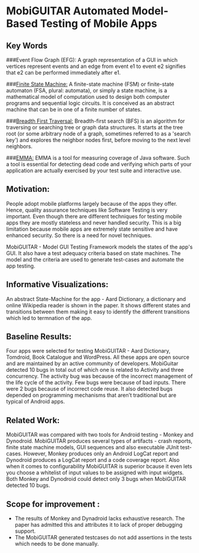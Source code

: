 # MobiGUITAR Automated Model-Based Testing of Mobile Apps

## Key Words
###Event Flow Graph (EFG): 
A graph representation of a GUI in which vertices represent events and an edge from event e1 to event e2 signifies that e2 can be performed immediately after e1.

###[Finite State Machine:](https://en.wikipedia.org/wiki/Finite-state_machine)
A finite-state machine (FSM) or finite-state automaton (FSA, plural: automata), or simply a state machine, is a mathematical model of computation used to design both computer programs and sequential logic circuits. It is conceived as an abstract machine that can be in one of a finite number of states.

###[Breadth First Traversal:](https://en.wikipedia.org/wiki/Breadth-first_search)
Breadth-first search (BFS) is an algorithm for traversing or searching tree or graph data structures. It starts at the tree root (or some arbitrary node of a graph, sometimes referred to as a 'search key') and explores the neighbor nodes first, before moving to the next level neighbors.

###[EMMA:](http://emma.sourceforge.net/userguide_single/userguide.html)
EMMA is a tool for measuring coverage of Java software. Such a tool is essential for detecting dead code and verifying which parts of your application are actually exercised by your test suite and interactive use.

## Motivation:
People adopt mobile platforms largely because of the apps they offer. Hence, quality assurance techniques like Software Testing is very important. Even though there are different techniques for testing mobile apps they are mostly stateless and never handled security. This is a big limitation because mobile apps are extremely state sensitive and have enhanced security. So there is a need for novel techniques. 

MobiGUITAR - Model GUI Testing Framework models the states of the app's GUI. It also have a test adequacy criteria based on state machines. The model and the criteria are used to generate test-cases and automate the app testing.

## Informative Visualizations:
An abstract State-Machine for the app - Aard Dictionary, a dictionary and online Wikipedia reader is shown in the paper. It shows different states and transitions between them making it easy to identify the different transitions which led to termnation of the app.

## Baseline Results:
Four apps were selected for testing MobiGUITAR - Aard Dictionary, Tomdroid, Book Catalogue and WordPress. All these apps are open source and are maintained by an active community of developers. MobiGuitar detected 10 bugs in total out of which one is related to Activity and three concurrency. The activity bug was because of the incorrect management of the life cycle of the activity. Few bugs were because of bad inputs. There were 2 bugs because of incorrect code reuse. It also detected bugs depended on programming mechanisms that aren’t traditional but are typical of Android apps.

## Related Work:
MobiGUITAR was compared with two tools for Android testing - Monkey and Dynodroid. MobiGUITAR produces several types of artifacts - crash reports, finite state machine models, GUI sequences and also executable JUnit test-cases. However, Monkey produces only an Android LogCat report and Dynodroid produces a LogCat report and a code coverage report. Also when it comes to configurability MobiGUITAR is superior bcause it even lets you choose a whitelist of input values to be assigned with input widgets. Both Monkey and Dynodroid could detect only 3 bugs when MobiGUITAR detected 10 bugs.

## Scope for improvement :
- The results of Monkey and Dynadroid lacks exhaustive research. The paper has admitted this and attributes it to lack of proper debugging support.
- The MobiGUITAR generated testcases do not add assertions in the tests which needs to be done manually.
